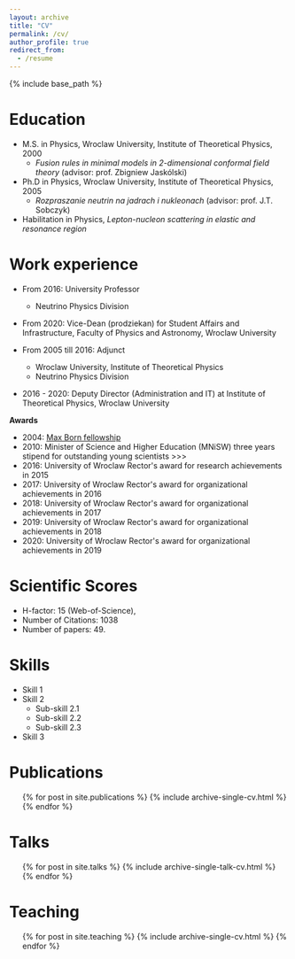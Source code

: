 ```yaml
---
layout: archive
title: "CV"
permalink: /cv/
author_profile: true
redirect_from:
  - /resume
---
```


{% include base_path %}

Education
======
* M.S. in Physics, Wroclaw University, Institute of Theoretical Physics, 2000
  * _Fusion rules in minimal models in 2-dimensional conformal field theory_ (advisor: prof. Zbigniew Jaskólski)
* Ph.D in Physics, Wroclaw University, Institute of Theoretical Physics, 2005
  * _Rozpraszanie neutrin na jadrach i nukleonach_ (advisor: prof. J.T. Sobczyk)
* Habilitation in Physics, _Lepton-nucleon scattering in elastic and resonance region_

Work experience
======
* From 2016: University Professor
    * Neutrino Physics Division
* From 2020: Vice-Dean (prodziekan) for Student Affairs and Infrastructure, Faculty of Physics and Astronomy, Wroclaw University 

* From 2005 till 2016: Adjunct
  * Wroclaw University, Institute of Theoretical Physics
  * Neutrino Physics Division

* 2016 - 2020: Deputy Director (Administration and IT) at Institute of Theoretical Physics, Wroclaw University

__Awards__

* 2004: <a href="http://www.mborn-scholar.wroc.pl/index.php?nazwa=laureaci04">Max Born fellowship</a>
* 2010: Minister of Science and Higher Education (MNiSW) three years stipend for outstanding young scientists >>>
* 2016: University of Wroclaw Rector's award for research achievements in 2015
* 2017: University of Wroclaw Rector's award for organizational achievements in 2016
* 2018: University of Wroclaw Rector's award for organizational achievements in 2017
* 2019: University of Wroclaw Rector's award for organizational achievements in 2018
* 2020: University of Wroclaw Rector's award for organizational achievements in 2019


__Scientific Scores__
======
* H-factor: 15 (Web-of-Science), 
* Number of Citations: 1038
* Number of papers: 49. 

Skills
======
* Skill 1
* Skill 2
  * Sub-skill 2.1
  * Sub-skill 2.2
  * Sub-skill 2.3
* Skill 3

Publications
======
  <ul>{% for post in site.publications %}
    {% include archive-single-cv.html %}
  {% endfor %}</ul>
  
Talks
======
  <ul>{% for post in site.talks %}
    {% include archive-single-talk-cv.html %}
  {% endfor %}</ul>
  
Teaching
======
  <ul>{% for post in site.teaching %}
    {% include archive-single-cv.html %}
  {% endfor %}</ul>
  
